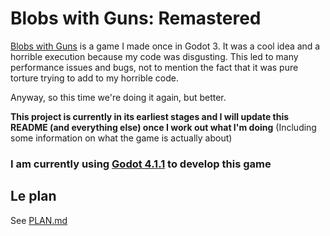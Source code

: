 # Blobs with Guns: Remastered

[Blobs with Guns](https://github.com/GutterCat42/blobs-with-guns-archive) is a game I made once in Godot 3. It was a cool idea and a horrible execution because my code was disgusting. This led to many performance issues and bugs, not to mention the fact that it was pure torture trying to add to my horrible code.

Anyway, so this time we're doing it again, but better.

**This project is currently in its earliest stages and I will update this README (and everything else) once I work out what I'm doing**
(Including some information on what the game is actually about)

### I am currently using [Godot 4.1.1](https://github.com/godotengine/godot/releases/tag/4.1.1-stable) to develop this game

## Le plan
See [PLAN.md](https://github.com/GutterCat42/blobs-with-guns-remastered/blob/main/PLAN.md)
